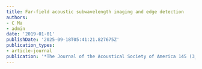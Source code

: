 ```yaml
---
title: Far-field acoustic subwavelength imaging and edge detection
authors:
- C Ma
- admin
date: '2019-01-01'
publishDate: '2025-09-18T05:41:21.827675Z'
publication_types:
- article-journal
publication: '*The Journal of the Acoustical Society of America 145 (3_Supplement)*'
---
```

